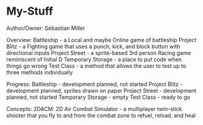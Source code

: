 # My-Stuff
Author/Owner: Sebastian Miller

Overview:
Battleship - a Local and maybe Online game of battleship
Project Blitz - a Fighting game that uses a punch, kick, and block button with directional inputs
Project Street - a sprite-based 3rd person Racing game reminiscent of Initial D
Temporary Storage - a place to put code when things go wrong
Test Class - a method that allows the user to test up to three methods individually

Progress:
Battleship - development planned, not started
Project Blitz - development planned, sprites drawn on paper
Project Street - development planned, not started
Temporary Storage - empty
Test Class - ready to go

Concepts:
2DACM: 2D Air Combat Simulator - a multiplayer twin-stick shooter that you fly to and from the combat zone to refuel, reload, and heal